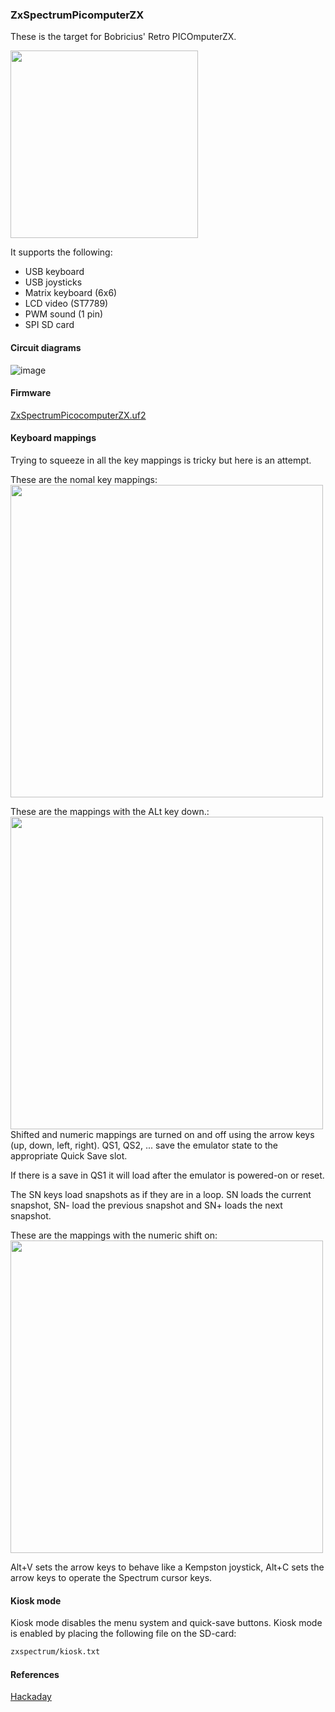 ### ZxSpectrumPicomputerZX
These is the target for Bobricius' Retro PICOmputerZX.

<img src="picomputerzx.png" height="300"/>

It supports the following:
* USB keyboard
* USB joysticks
* Matrix keyboard (6x6)
* LCD video (ST7789)
* PWM sound (1 pin)
* SPI SD card

#### Circuit diagrams

![image](ZxSpectrumPicomputerMax.png)

#### Firmware

[ZxSpectrumPicocomputerZX.uf2](/uf2/ZxSpectrumPicocomputerZX.uf2)

#### Keyboard mappings
Trying to squeeze in all the key mappings is tricky but here is an attempt.

These are the nomal key mappings:<br/>
<img src="retro_vga_keyboard_normal.svg" width="500"/><br/>

These are the mappings with the ALt key down.:<br/>
<img src="retro_vga_keyboard_alt_down.svg" width="500"/><br/>
Shifted and numeric mappings are turned on and off using the arrow keys (up, down, left, right).
QS1, QS2, ...  save the emulator state to the appropriate Quick Save slot.

If there is a save in QS1 it will load after the emulator is powered-on or reset.

The SN keys load snapshots as if they are in a loop. 
SN loads the current snapshot, SN- load the previous snapshot and SN+ loads the next snapshot.

These are the mappings with the numeric shift on:<br/>
<img src="retro_vga_keyboard_num.svg" width="500"/><br/>

Alt+V sets the arrow keys to behave like a Kempston joystick,
Alt+C sets the arrow keys to operate the Spectrum cursor keys.

#### Kiosk mode
Kiosk mode disables the menu system and quick-save buttons. 
Kiosk mode is enabled by placing the following file on the SD-card:
```bash
zxspectrum/kiosk.txt
```

#### References

[Hackaday](https://hackaday.io/project/183398-retrovga-raspbery-pico-multi-retro-computer)